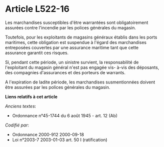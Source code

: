 # Article L522-16

Les marchandises susceptibles d'être warrantées sont obligatoirement assurées contre l'incendie par les polices générales du
magasin.

Toutefois, pour les exploitants de magasins généraux établis dans les ports maritimes, cette obligation est suspendue à
l'égard des marchandises entreposées couvertes par une assurance maritime tant que cette assurance garantit ces risques.

Si, pendant cette période, un sinistre survient, la responsabilité de l'exploitant du magasin général n'est pas engagée vis-
à-vis des déposants, des compagnies d'assurances et des porteurs de warrants.

A l'expiration de ladite période, les marchandises susmentionnées doivent être assurées par les polices générales du magasin.

**Liens relatifs à cet article**

_Anciens textes_:

  - Ordonnance n°45-1744 du 6 août 1945 - art. 12 (Ab)

_Codifié par_:

  - Ordonnance 2000-912 2000-09-18
  - Loi n°2003-7 2003-01-03 art. 50 I (ratification)
